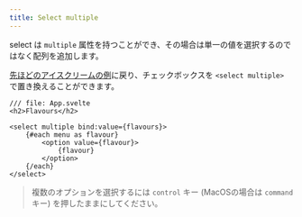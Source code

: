 ```yaml
---
title: Select multiple
---
```


select は `multiple` 属性を持つことができ、その場合は単一の値を選択するのではなく配列を追加します。

[先ほどのアイスクリームの例](/tutorial/group-inputs)に戻り、チェックボックスを `<select multiple>` で置き換えることができます。

```svelte
/// file: App.svelte
<h2>Flavours</h2>

<select multiple bind:value={flavours}>
	{#each menu as flavour}
		<option value={flavour}>
			{flavour}
		</option>
	{/each}
</select>
```

> 複数のオプションを選択するには `control` キー (MacOSの場合は `command` キー) を押したままにしてください。

